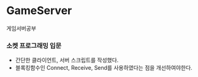 # GameServer
게임서버공부

### 소켓 프로그래밍 입문
- 간단한 클라이언트, 서버 스크립트를 작성했다.
- 블록킹함수인 Connect, Receive, Send를 사용하였다는 점을 개선하여야한다.
